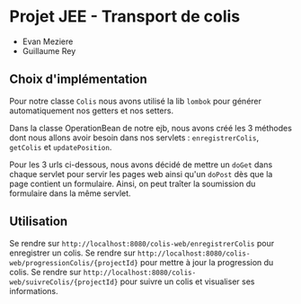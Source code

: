 # Projet JEE - Transport de colis

* Evan Meziere
* Guillaume Rey

## Choix d'implémentation

Pour notre classe `Colis` nous avons utilisé la lib `lombok` pour générer automatiquement nos getters et nos setters.

Dans la classe OperationBean de notre ejb, nous avons créé les 3 méthodes dont nous allons avoir besoin dans nos servlets : `enregistrerColis`, `getColis` et `updatePosition`.

Pour les 3 urls ci-dessous, nous avons décidé de mettre un `doGet` dans chaque servlet pour servir les pages web ainsi qu'un `doPost` dès que la page contient un formulaire.
Ainsi, on peut traîter la soumission du formulaire dans la même servlet.

## Utilisation

Se rendre sur `http://localhost:8080/colis-web/enregistrerColis` pour enregistrer un colis.
Se rendre sur `http://localhost:8080/colis-web/progressionColis/{projectId}` pour mettre à jour la progression du colis.
Se rendre sur `http://localhost:8080/colis-web/suivreColis/{projectId}` pour suivre un colis et visualiser ses informations.
